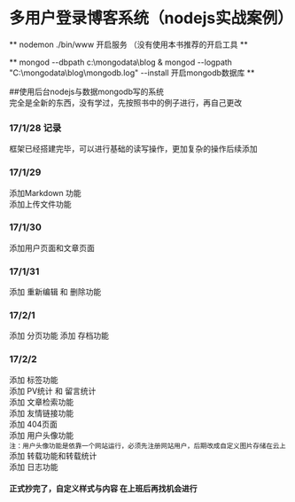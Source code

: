 # 多用户登录博客系统（nodejs实战案例）  

** nodemon ./bin/www 开启服务 （没有使用本书推荐的开启工具 **    

** mongod --dbpath c:\mongodata\blog  & mongod --logpath "C:\mongodata\blog\mongodb.log" --install  开启mongodb数据库 **

##使用后台nodejs与数据mongodb写的系统  
  完全是全新的东西，没有学过，先按照书中的例子进行，再自己更改
### 17/1/28 记录  
 框架已经搭建完毕，可以进行基础的读写操作，更加复杂的操作后续添加
### 17/1/29
  添加Markdown 功能  
  添加上传文件功能
### 17/1/30
  添加用户页面和文章页面  
### 17/1/31
  添加 重新编辑 和 删除功能
### 17/2/1
  添加 分页功能
  添加 存档功能
### 17/2/2
  添加 标签功能  
  添加 PV统计 和 留言统计  
  添加 文章检索功能  
  添加 友情链接功能  
  添加 404页面  
  添加 用户头像功能  
      `注：用户头像功能是依靠一个网站运行，必须先注册网站用户，后期改成自定义图片存储在云上`  
  添加 转载功能和转载统计  
  添加 日志功能  


#### 正式抄完了，自定义样式与内容 在上班后再找机会进行
